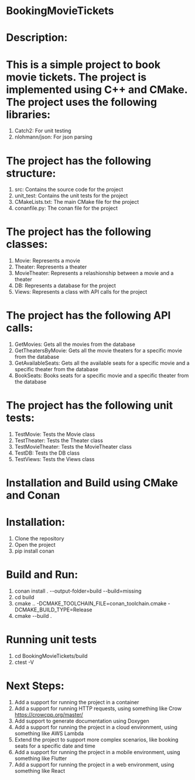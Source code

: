 # BookingMovieTickets

# Description: 

# This is a simple project to book movie tickets. The project is implemented using C++ and CMake. The project uses the following libraries:
1. Catch2: For unit testing
2. nlohmann/json: For json parsing

# The project has the following structure:
1. src: Contains the source code for the project
2. unit_test: Contains the unit tests for the project
3. CMakeLists.txt: The main CMake file for the project
4. conanfile.py: The conan file for the project

# The project has the following classes:
1. Movie: Represents a movie
2. Theater: Represents a theater
3. MovieTheater: Represents a relashionship between a movie and a theater
4. DB: Represents a database for the project
5. Views: Represents a class with API calls for the project

# The project has the following API calls:
1. GetMovies: Gets all the movies from the database
2. GetTheatersByMovie: Gets all the movie theaters for a specific movie from the database
8. GetAvailableSeats: Gets all the available seats for a specific movie and a specific theater from the database
9. BookSeats: Books seats for a specific movie and a specific theater from the database


# The project has the following unit tests:
1. TestMovie: Tests the Movie class
2. TestTheater: Tests the Theater class
3. TestMovieTheater: Tests the MovieTheater class
4. TestDB: Tests the DB class
5. TestViews: Tests the Views class

# Installation and Build using CMake and Conan

# Installation:
1. Clone the repository
2. Open the project 
3. pip install conan

# Build and Run:
1. conan install . --output-folder=build --build=missing
2. cd build
3. cmake .. -DCMAKE_TOOLCHAIN_FILE=conan_toolchain.cmake -DCMAKE_BUILD_TYPE=Release
4. cmake --build .  

# Running unit tests

1. cd BookingMovieTickets/build
2. ctest -V 


# Next Steps:

1. Add a support for running the project in a container
2. Add a support for running HTTP requests, using something like Crow https://crowcpp.org/master/
3. Add support to generate documentation using Doxygen
4. Add a support for running the project in a cloud environment, using something like AWS Lambda
5. Extend the project to support more complex scenarios, like booking seats for a specific date and time
6. Add a support for running the project in a mobile environment, using something like Flutter
7. Add a support for running the project in a web environment, using something like React

